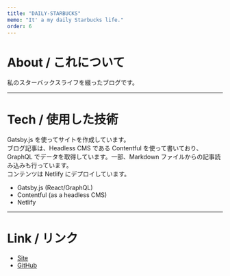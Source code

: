 ```yaml
---
title: "DAILY-STARBUCKS"
memo: "It' a my daily Starbucks life."
order: 6
---
```


# About / これについて

私のスターバックスライフを綴ったブログです。

***

# Tech / 使用した技術

Gatsby.js を使ってサイトを作成しています。  
ブログ記事は、Headless CMS である Contentful を使って書いており、GraphQL でデータを取得しています。一部、Markdown ファイルからの記事読み込みも行っています。  
コンテンツは Netlify にデプロイしています。

- Gatsby.js (React/GraphQL)
- Contentful (as a headless CMS)
- Netlify


***

# Link / リンク
- [Site](https://wonderful-dubinsky-d7fc26.netlify.app/)
- [GitHub](https://github.com/nouvelle/daily-starbucks)
